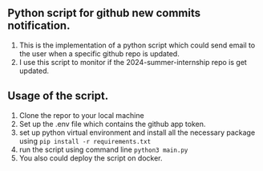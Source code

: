 ## Python script for github new commits notification.

1. This is the implementation of a python script which could send email to the user when a specific github repo is updated.
2. I use this script to monitor if the 2024-summer-internship repo is get updated. 

## Usage of the script.
1. Clone the repor to your local machine
2. Set up the .env file which contains the github app token.
3. set up python virtual environment and install all the necessary package using `pip install -r requirements.txt`
4. run the script using command line `python3 main.py`
5. You also could deploy the script on docker.
